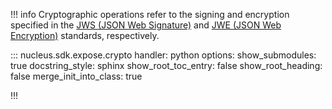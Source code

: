 
!!! info
    Cryptographic operations refer to the signing and encryption specified in the [JWS (JSON Web Signature)](https://www.rfc-editor.org/rfc/rfc7515) and [JWE (JSON Web Encryption)](https://datatracker.ietf.org/doc/html/rfc7516) standards, respectively.

::: nucleus.sdk.expose.crypto
    handler: python
    options:
      show_submodules: true
      docstring_style: sphinx
      show_root_toc_entry: false
      show_root_heading: false
      merge_init_into_class: true


!!! 